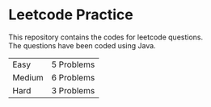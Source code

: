 # Leetcode Practice
This repository contains the codes for leetcode questions. <br>
The questions have been coded using Java. <br>
<table><tr><td>Easy</td><td>5 Problems</td></tr><tr><td>Medium</td><td>6 Problems</td></tr><tr><td>Hard</td><td>3 Problems</td></tr></table>
